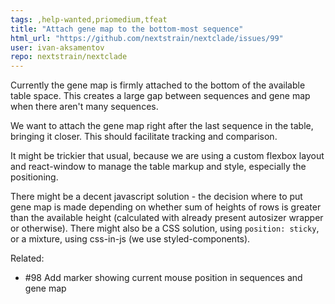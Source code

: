 ```yaml
---
tags: ,help-wanted,priomedium,tfeat
title: "Attach gene map to the bottom-most sequence"
html_url: "https://github.com/nextstrain/nextclade/issues/99"
user: ivan-aksamentov
repo: nextstrain/nextclade
---
```


Currently the gene map is firmly attached to the bottom of the available table space. This creates a large gap between sequences and gene map when there aren't many sequences.

We want to attach the gene map right after the last sequence in the table, bringing it closer. This should facilitate tracking and comparison.

It might be trickier that usual, because we are using a custom flexbox layout and react-window to manage the table markup and style, especially the positioning. 

There might be a decent javascript solution - the decision where to put gene map is made depending on whether sum of heights of rows is greater than the available height (calculated with already present autosizer wrapper or otherwise). There might also be a CSS solution, using `position: sticky`, or a mixture, using css-in-js (we use styled-components).

Related:

 - #98 Add marker showing current mouse position in sequences and gene map

